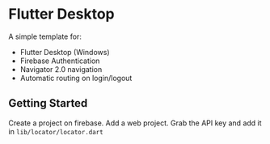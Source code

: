 # Flutter Desktop

A simple template for:
- Flutter Desktop (Windows)
- Firebase Authentication
- Navigator 2.0 navigation
- Automatic routing on login/logout

## Getting Started

Create a project on firebase.
Add a web project.
Grab the API key and add it in `lib/locator/locator.dart`
